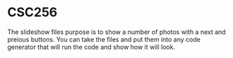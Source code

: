 # CSC256 
The slideshow files purpose is to show a number of photos with a next and preious buttons.
You can take the files and put them into any code generator that will run the code and show 
how it will look.
